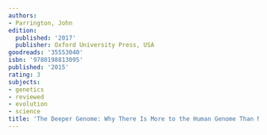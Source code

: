 ```yaml
---
authors:
- Parrington, John
edition:
  published: '2017'
  publisher: Oxford University Press, USA
goodreads: '35553040'
isbn: '9780198813095'
published: '2015'
rating: 3
subjects:
- genetics
- reviewed
- evolution
- science
title: 'The Deeper Genome: Why There Is More to the Human Genome Than Meets the Eye'
---
```


